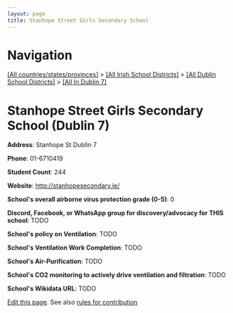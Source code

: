 ```yaml
---
layout: page
title: Stanhope Street Girls Secondary School
---
```

# Navigation

[[All countries/states/provinces]](../../../..) > [[All Irish School Districts]](../../..) > [[All Dublin School Districts]](../..) > [[All In Dublin 7]](..)

# Stanhope Street Girls Secondary School (Dublin 7)

**Address**: Stanhope St Dublin 7

**Phone**: 01-6710419

**Student Count**: 244

**Website**: <http://stanhopesecondary.ie/>

**School's overall airborne virus protection grade (0-5)**: 0

**Discord, Facebook, or WhatsApp group for discovery/advocacy for THIS school**: TODO

**School's policy on Ventilation**: TODO

**School's Ventilation Work Completion**: TODO

**School's Air-Purification**: TODO

**School's CO2 monitoring to actively drive ventilation and filtration**: TODO

**School's Wikidata URL**: TODO


[Edit this page](https://github.com/ventilate-schools/Ireland/edit/main/./Dublin_7/Stanhope_Street_Girls_Secondary_School.md). See also [rules for contribution](../../../contribution-rules/)